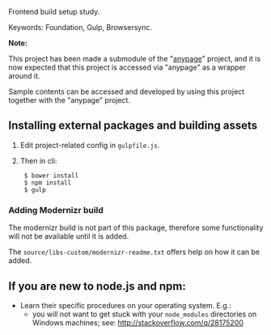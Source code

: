 Frontend build setup study.

Keywords: Foundation, Gulp, Browsersync.

**Note:**

This project has been made a submodule of the "[anypage][anypage]" project, and
it is now expected that this project is accessed via "anypage" as a wrapper
around it.

Sample contents can be accessed and developed by using this project together
with the "anypage" project.

## Installing external packages and building assets

1. Edit project-related config in `gulpfile.js`.
2. Then in cli:

        $ bower install
        $ npm install
        $ gulp


### Adding Modernizr build

The modernizr build is not part of this package, therefore some functionality
will not be available until it is added.

The `source/libs-custom/modernizr-readme.txt` offers help on how it can be
added.


## If you are new to node.js and npm:

- Learn their specific procedures on your operating system. E.g.:
    - you will not want to get stuck with your `node_modules` directories on
      Windows machines; see: http://stackoverflow.com/q/28175200


[anypage]: https://github.com/eager-hun/anypage
